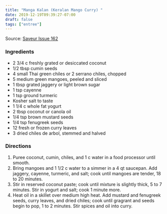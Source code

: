 ```yaml
---
title: "Manga Kalan (Keralan Mango Curry) "
date: 2019-12-19T09:39:27-07:00
draft: false
tags: ["entree"]
---
```


Source: [Saveur Issue 162](https://www.saveur.com/article/recipes/manga-kalan/)

### Ingredients
- 2 3/4 c freshly grated or desiccated coconut
- 1/2 tbsp cumin seeds
- 4 small Thai green chiles or 2 serrano chiles, chopped
- 5 medium green mangoes, peeled and sliced
- 1 tbsp grated jaggery or light brown sugar
- 1 tsp cayenne
- 1 tsp ground turmeric
- Kosher salt to taste
- 1 1/4 c whole fat yogurt
- 2 tbsp coconut or canola oil
- 1/4 tsp brown mustard seeds
- 1/4 tsp fenugreek seeds
- 12 fresh or frozen curry leaves
- 3 dried chiles de arbol, stemmed and halved

### Directions
1. Puree coconut, cumin, chiles, and 1 c water in a food processor until smooth.
1. Bring mangoes and 1 1/2 c water to a simmer in a 4 qt saucepan. Add jaggery, cayenne, turmeric, and salt; cook until mangoes are tender, 18 to 20 minutes.
1. Stir in reserved coconut paste; cook until mixture is slightly thick, 5 to 7 minutes. Stir in yogurt and salt; cook 1 minute more.
1. Heat oil in a skillet over medium high heat. Add mustard and fenugreek seeds, curry leaves, and dried chiles; cook until gragrant and seeds begin to pop, 1 to 2 minutes. Stir spices and oil into curry.
